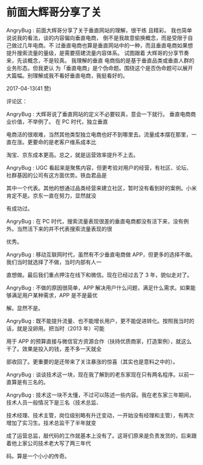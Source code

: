 # 前面大辉哥分享了关

AngryBug : 前面大辉哥分享了关于垂直网站的理解，很干练 且精彩。 我也简单说说我的看法，谈的内容偏向垂直电商， 倒不是我故意偷换概念，而是受限于自己做过几年电商。不 过垂直电商也算是垂直网站中的一种，而且垂直电商如果想 提升搜索流量的量级，是需要搭建流量内容体系。 试图跟着 大辉哥的分享节奏来，先谈概念，不是较真。 我理解的垂直 电商指的是基于垂直品类或垂直人群的业务形态。但我更认 为「垂直电商」是个伪命题。围绕这个是否伪命题可以展开 大篇幅。别理解成我不看好垂直电商，我挺看好的。

2017-04-13(41 赞)

评论区：

AngryBug : 大辉哥说了垂直网站的定义不必要较真，意会一下就行。 垂直电商商业价值，不举例了。 在 PC 时代，独立垂直

电商活的很艰难，当然其他类型独立电商也好不到哪里去。流量成本摆在那里，一直在涨。更要命的是老客户维系成本比

淘宝、京东成本更高。总之，就是运营效率提升不上去。

AngryBug : UGC 看起来是聚焦内容，但更考验对用户的经营，有社区、论坛、社群基因的公司有这方面优势。铁血君品是

其中一个代表。其他的想通过品类经营来建立社区，暂时没有看到好的案例。小米肯定不是。京东一直在努力，显然就没

有成功过。

AngryBug : 在 PC 时代，搜索流量表现很差的垂直电商都没有活下来，没有例外。当然活下来的并不代表搜索流量表现的很

优秀。

AngryBug : 移动互联网时代，虽然有不少垂直电商做 APP，但更多的选择不做。我们当时就选择了不做，当时内部有人一

直想做。最后我们重点押注在线下和微信。现在已经过去了 3 年，貌似走对了。

AngryBug : 不做的原因很简单，APP 解决用户什么问题，满足什么需求。如果能够满足用户某种需求，APP 是不是最优

解。显然不是。

AngryBug : 既不能提升流量、也不能增长用户，更不能促进转化。按照我当时的话，就是没卵用。把当时（2013 年）可能

用于 APP 的预算直接与微信官方资源合作（扶持优质商家，打造案例），就这么干了。效果是投入的钱，差不多一天就全

部收回了。更重要的是还带来了关注暴涨的惊喜（其实也是意料之中的）。

AngryBug : 谈谈技术这一块，现在我了解到的老东家现在只有两名程序。以前一直算是有三名的。

AngryBug : 技术这一块不太懂，不过可以陈述一些内容。我在老东家三年期间，技术人员一般情况下是三名（技术总监、

技术经理、技术主管，岗位级别略有升迁变动，一开始没有经理和主管），有两次增加了实习生。技术总监干了半年就变

成了运营总监，敲代码的工作就基本上没有了。这哥们原来是负责发货的，后来跟着他上家公司技术老大写了两三年代

码。算是一个小小的传奇。